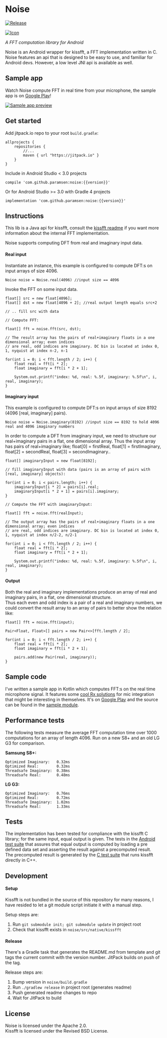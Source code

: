 # Noise

[![Release](https://jitpack.io/v/paramsen/noise.svg)](https://jitpack.io/#paramsen/noise)

[![Icon](icon_96x96.png)](icon_96x96.png)

_A FFT computation library for Android_

Noise is an Android wrapper for kissfft, a FFT implementation written in C.
Noise features an api that is designed to be easy to use, and familiar for Android devs.
However, a low level JNI api is available as well.

## Sample app
Watch Noise compute FFT in real time from your microphone, the sample app is on [Google Play][play]!

[![Sample app preview](sample_preview.gif)](sample_preview.gif)

## Get started

Add jitpack.io repo to your root `build.gradle`:
    
    allprojects {
        repositories {
            //...
            maven { url "https://jitpack.io" }
        }
    }

Include in Android Studio < 3.0 projects

    compile 'com.github.paramsen:noise:{{version}}'

Or for Android Studio >= 3.0 with Gradle 4 projects

    implementation 'com.github.paramsen:noise:{{version}}'
    
## Instructions

This lib is a Java api for kissfft, consult the [kissfft readme][kissfft] if you want
more information about the internal FFT implementation.

Noise supports computing DFT from real and imaginary input data.

#### Real input

Instantiate an instance, this example is configured to compute DFT:s on input arrays of size 4096.
```
Noise noise = Noise.real(4096) //input size == 4096
```

Invoke the FFT on some input data.

```
float[] src = new float[4096];
float[] dst = new float[4096 + 2]; //real output length equals src+2

// .. fill src with data

// Compute FFT:
    
float[] fft = noise.fft(src, dst);
    
// The result array has the pairs of real+imaginary floats in a one dimensional array; even indices
// are real, odd indices are imaginary. DC bin is located at index 0, 1, nyquist at index n-2, n-1
    
for(int i = 0; i < fft.length / 2; i++) {
    float real = fft[i * 2];
    float imaginary = fft[i * 2 + 1];
    
    System.out.printf("index: %d, real: %.5f, imaginary: %.5f\n", i, real, imaginary);
}

```

#### Imaginary input

This example is configured to compute DFT:s on input arrays of size 8192 (4096 [real, imaginary] pairs).

```
Noise noise = Noise.imaginary(8192) //input size == 8192 to hold 4096 real and 4096 imaginary numbers
```

In order to compute a DFT from imaginary input, we need to structure our real+imaginary pairs in a 
flat, one dimensional array. Thus the input array has pairs of real+imaginary like; 
float[0] = firstReal, float[1] = firstImaginary, float[2] = secondReal, float[3] = secondImaginary..
```
float[] imaginaryInput = new float[8192];
    
// fill imaginaryInput with data (pairs is an array of pairs with [real, imaginary] objects):
    
for(int i = 0; i < pairs.length; i++) {
    imaginaryInput[i * 2] = pairs[i].real;
    imaginaryInput[i * 2 + 1] = pairs[i].imaginary;
}
    
// Compute the FFT with imaginaryInput:
    
float[] fft = noise.fft(realInput);
    
// The output array has the pairs of real+imaginary floats in a one dimensional array; even indices
// are real, odd indices are imaginary. DC bin is located at index 0, 1, nyquist at index n/2-2, n/2-1
    
for(int i = 0; i < fft.length / 2; i++) {
    float real = fft[i * 2];
    float imaginary = fft[i * 2 + 1];
    
    System.out.printf("index: %d, real: %.5f, imaginary: %.5f\n", i, real, imaginary);
}

```

#### Output

Both the real and imaginary implementations produce an array of real and imaginary pairs, in a flat,
one dimensional structure.  
Thus each even and odd index is a pair of a real and imaginary numbers,
we could convert the result array to an array of pairs to better show the relation like:

```
float[] fft = noise.fft(input);
    
Pair<Float, Float>[] pairs = new Pair<>[fft.length / 2];
    
for(int i = 0; i < fft.length / 2; i++) {
    float real = fft[i * 2];
    float imaginary = fft[i * 2 + 1];
    
    pairs.add(new Pair(real, imaginary));
}
```

## Sample code

I've written a sample app in Kotlin which computes FFT:s on the real time microphone signal. It
features some [cool Rx solutions][rx] for mic integration that might be interesting in themselves. It's 
on [Google Play][play] and the source can be found in the [sample module][sample].

## Performance tests

The following tests measure the average FFT computation time over 1000 computations for an array of length 4096. Run on a new S8+ and an old LG G3 for comparison.

**Samsung S8+:**

    Optimized Imaginary:   0.32ms
    Optimized Real:        0.32ms
    Threadsafe Imaginary:  0.38ms
    Threadsafe Real:       0.48ms

**LG G3:**

    Optimized Imaginary:   0.76ms
    Optimized Real:        0.72ms
    Threadsafe Imaginary:  1.02ms
    Threadsafe Real:       1.33ms

## Tests

The implementation has been tested for compliance with the kissfft C library; for the same input,
equal output is given. The tests in the [Android test suite][tests] that assures that equal output is
computed by loading a pre defined data set and asserting the result against a precomputed result.  
The precomputed result is generated by the [C test suite][cTests] that runs kissfft directly
in C++.

## Development

#### Setup

Kissfft is not bundled in the source of this repository for many reasons, I have resided to let a
git module script initiate it with a manual step.

Setup steps are:

1. Run `git submodule init; git submodule update` in project root
2. Check that kissfft exists in `noise/src/native/kissfft`

#### Release

There's a Gradle task that generates the README.md from template and git tags the current commit
with the version number. JitPack builds on push of the tag.

Release steps are:

1. Bump version in `noise/build.gradle`
2. Run `./gradlew release` in project root (generates readme)
3. Push generated readme changes to repo
4. Wait for JitPack to build

## License
Noise is licensed under the Apache 2.0.  
Kissfft is licensed under the Revised BSD License.

[kissfft]: https://github.com/itdaniher/kissfft
[play]: https://play.google.com/store/apps/details?id=com.paramsen.noise.sample
[rx]: https://github.com/paramsen/noise/blob/master/sample/src/main/java/com/paramsen/noise/sample/view/MainActivity.kt#L56
[sample]: https://github.com/paramsen/noise/tree/master/sample
[tests]: https://github.com/paramsen/noise/blob/master/tester/src/androidTest/java/com/paramsen/noise/tester/NoiseInstrumentationTest.java
[cTests]: https://github.com/paramsen/noise/blob/master/cpp_test_data_suite/kiss_fft_tester.cpp
[benchmarks]: https://browser.geekbench.com/android-benchmarks
